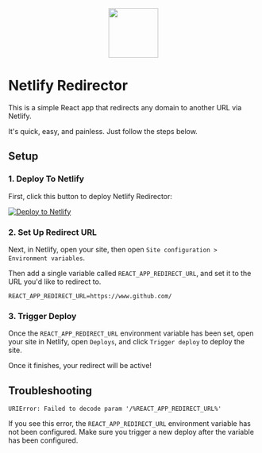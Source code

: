 <center>
  <img src="https://github.com/justinmahar/netlify-redirector/blob/master/public/logo192.png?raw=true" width="100" />
</center>

# Netlify Redirector

This is a simple React app that redirects any domain to another URL via Netlify.

It's quick, easy, and painless. Just follow the steps below.

<!-- ![Screenshot](./screenshot.png) -->

## Setup

### 1. Deploy To Netlify

First, click this button to deploy Netlify Redirector:

[![Deploy to Netlify](https://www.netlify.com/img/deploy/button.svg)](https://app.netlify.com/start/deploy?repository=https://github.com/justinmahar/netlify-redirector)

### 2. Set Up Redirect URL

Next, in Netlify, open your site, then open `Site configuration > Environment variables`.

Then add a single variable called `REACT_APP_REDIRECT_URL`, and set it to the URL you'd like to redirect to.

```
REACT_APP_REDIRECT_URL=https://www.github.com/
```

### 3. Trigger Deploy

Once the `REACT_APP_REDIRECT_URL` environment variable has been set, open your site in Netlify, open `Deploys`, and click `Trigger deploy` to deploy the site. 

Once it finishes, your redirect will be active!

## Troubleshooting

`URIError: Failed to decode param '/%REACT_APP_REDIRECT_URL%'`

If you see this error, the `REACT_APP_REDIRECT_URL` environment variable has not been configured. Make sure you trigger a new deploy after the variable has been configured. 